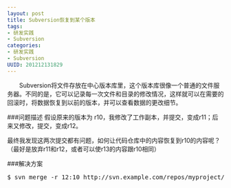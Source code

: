 ```yaml
---
layout: post
title: Subversion恢复到某个版本
tags: 
- 研发实践
- Subversion
categories:
- 研发实践
- Subversion
UUID: 201212131829
---
```


　　Subversion将文件存放在中心版本库里，这个版本库很像一个普通的文件服务器。不同的是，它可以记录每一次文件和目录的修改情况，这样就可以在需要的回滚时，将数据恢复到以前的版本，并可以查看数据的更改细节。

###问题描述
假设原来的版本为 r10，我修改了工作副本，并提交，变成r11；后来又修改，提交，变成r12。

最终我发现这两次提交都有问题，如何让代码仓库中的内容恢复到r10的内容呢？（最好是放弃r11和r12，或者可以使r13的内容跟r10相同）

###解决方案
<pre id="bash">
$ svn merge -r 12:10 http://svn.example.com/repos/myproject/trunk -m "message"
</pre>

